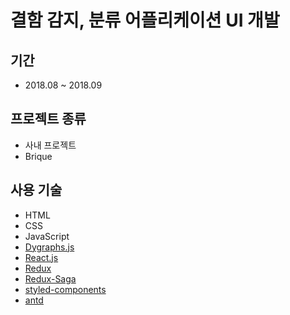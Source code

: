 # 결함 감지, 분류 어플리케이션 UI 개발

## 기간

- 2018.08 ~ 2018.09

## 프로젝트 종류

- 사내 프로젝트
- Brique

## 사용 기술

- HTML
- CSS
- JavaScript
- [Dygraphs.js](https://github.com/danvk/dygraphs)
- [React.js](https://github.com/facebook/react/)
- [Redux](https://github.com/reduxjs/redux)
- [Redux-Saga](https://github.com/redux-saga/redux-saga)
- [styled-components](https://github.com/styled-components/styled-components)
- [antd](https://github.com/ant-design/ant-design/)
